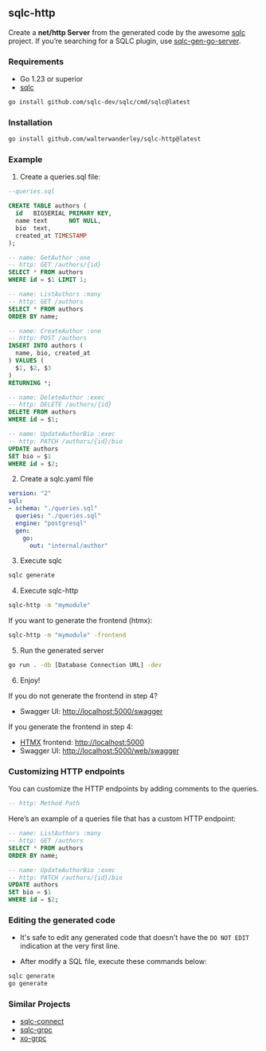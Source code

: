 ## sqlc-http

Create a **net/http Server** from the generated code by the awesome [sqlc](https://sqlc.dev/) project. If you’re searching for a SQLC plugin, use [sqlc-gen-go-server](https://github.com/walterwanderley/sqlc-gen-go-server/).

### Requirements

- Go 1.23 or superior
- [sqlc](https://sqlc.dev/)

```sh
go install github.com/sqlc-dev/sqlc/cmd/sqlc@latest
```

### Installation

```sh
go install github.com/walterwanderley/sqlc-http@latest
```

### Example

1. Create a queries.sql file:

```sql
--queries.sql

CREATE TABLE authors (
  id   BIGSERIAL PRIMARY KEY,
  name text      NOT NULL,
  bio  text,
  created_at TIMESTAMP
);

-- name: GetAuthor :one
-- http: GET /authors/{id}
SELECT * FROM authors
WHERE id = $1 LIMIT 1;

-- name: ListAuthors :many
-- http: GET /authors
SELECT * FROM authors
ORDER BY name;

-- name: CreateAuthor :one
-- http: POST /authors
INSERT INTO authors (
  name, bio, created_at
) VALUES (
  $1, $2, $3
)
RETURNING *;

-- name: DeleteAuthor :exec
-- http: DELETE /authors/{id}
DELETE FROM authors
WHERE id = $1;

-- name: UpdateAuthorBio :exec
-- http: PATCH /authors/{id}/bio
UPDATE authors
SET bio = $1
WHERE id = $2;
```

2. Create a sqlc.yaml file

```yaml
version: "2"
sql:
- schema: "./queries.sql"
  queries: "./queries.sql"
  engine: "postgresql"
  gen:
    go:
      out: "internal/author"
```

3. Execute sqlc

```sh
sqlc generate
```

4. Execute sqlc-http

```sh
sqlc-http -m "mymodule"
```

If you want to generate the frontend (htmx):

```sh
sqlc-http -m "mymodule" -frontend
```


5. Run the generated server

```sh
go run . -db [Database Connection URL] -dev
```

6. Enjoy!

If you do not generate the frontend in step 4?

- Swagger UI: [http://localhost:5000/swagger](http://localhost:5000/swagger)

If you generate the frontend in step 4:

- [HTMX](https://htmx.org) frontend: [http://localhost:5000](http://localhost:5000)
- Swagger UI: [http://localhost:5000/web/swagger](http://localhost:5000/web/swagger)

### Customizing HTTP endpoints

You can customize the HTTP endpoints by adding comments to the queries.

```sql
-- http: Method Path
```

Here’s an example of a queries file that has a custom HTTP endpoint:
```sql
-- name: ListAuthors :many
-- http: GET /authors
SELECT * FROM authors
ORDER BY name;

-- name: UpdateAuthorBio :exec
-- http: PATCH /authors/{id}/bio
UPDATE authors
SET bio = $1
WHERE id = $2;
```


### Editing the generated code

- It's safe to edit any generated code that doesn't have the `DO NOT EDIT` indication at the very first line.

- After modify a SQL file, execute these commands below:

```sh
sqlc generate
go generate
```

### Similar Projects

- [sqlc-connect](https://github.com/walterwanderley/sqlc-connect)
- [sqlc-grpc](https://github.com/walterwanderley/sqlc-grpc)
- [xo-grpc](https://github.com/walterwanderley/xo-grpc)